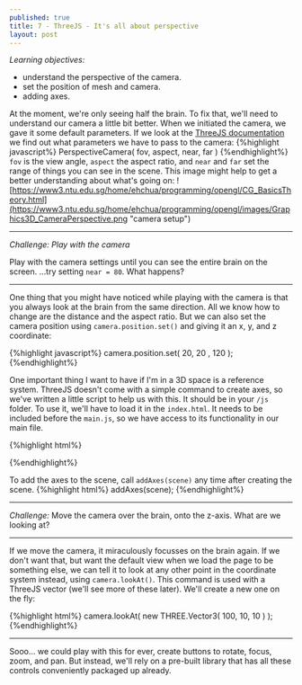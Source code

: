 ```yaml
---
published: true
title: 7 - ThreeJS - It's all about perspective
layout: post
---
```


_Learning objectives:_

* understand the perspective of the camera.
* set the position of mesh and camera.
* adding axes.

At the moment, we're only seeing half the brain. To fix that, we'll need to understand our camera a little bit better. 
When we initiated the camera, we gave it some default parameters. If we look at the [ThreeJS documentation](http://threejs.org/docs/api/cameras/PerspectiveCamera.html) we find out what parameters we have to pass to the camera:
{%highlight javascript%}
PerspectiveCamera( fov, aspect, near, far )
{%endhighlight%}
`fov` is the view angle, `aspect` the aspect ratio, and `near` and `far` set the range of things you can see in the scene. This image might help to get a better understanding about what's going on:
![https://www3.ntu.edu.sg/home/ehchua/programming/opengl/CG_BasicsTheory.html](https://www3.ntu.edu.sg/home/ehchua/programming/opengl/images/Graphics3D_CameraPerspective.png "camera setup")

___

_Challenge: Play with the camera_

Play with the camera settings until you can see the entire brain on the screen. 
...try setting `near = 80`. What happens?

___ 

One thing that you might have noticed while playing with the camera is that you always look at the brain from the same direction. All we know how to change are the distance and the aspect ratio. But we can also set the camera position using `camera.position.set()` and giving it an x, y, and z coordinate:

{%highlight javascript%}
camera.position.set( 20, 20 , 120 );
{%endhighlight%}

One important thing I want to have if I'm in a 3D space is a reference system. ThreeJS doesn't come with a simple command to create axes, so we've written a little script to help us with this. It should be in your `/js` folder. To use it, we'll have to load it in the `index.html`. It needs to be included before the `main.js`, so we have access to its functionality in our main file.   

{%highlight html%}
<script src="js/three.min.js"></script>
<script src="js/STLLoader.js"></script>
<script src="js/makeAxes.js"></script> <!--  this one -->
<script src="js/main.js"></script>
{%endhighlight%}

To add the axes to the scene, call `addAxes(scene)` any time after creating the scene. 
{%highlight html%}
addAxes(scene);
{%endhighlight%}

___

_Challenge:_
Move the camera over the brain, onto the z-axis. What are we looking at?

___

If we move the camera, it miraculously focusses on the brain again. If we don't want that, but want the default view when we load the page to be something else, we can tell it to look at any other point in the coordinate system instead, using `camera.lookAt()`. This command is used with a ThreeJS vector (we'll see more of these later). We'll create a new one on the fly:

{%highlight html%}
camera.lookAt( new THREE.Vector3( 100, 10, 10 ) );
{%endhighlight%}

___

Sooo... we could play with this for ever, create buttons to rotate, focus, zoom, and pan. But instead, we'll rely on a pre-built library that has all these controls conveniently packaged up already.

